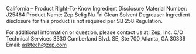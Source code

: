  
 
 
California – Product Right-To-Know Ingredient Disclosure 
Material Number: J25484 
Product Name: Zep Selig Nu Tri Clean Solvent Degreaser 
Ingredient disclosure for this product is not required per SB 258 Regulation. 
 
For additional information or question, please contact us at: 
Zep, Inc. 
C/O Technical Services 
3330 Cumberland Blvd. SE, Ste 700 
Atlanta, GA 30339 
Email: asktech@zep.com 
 
 
 
 
